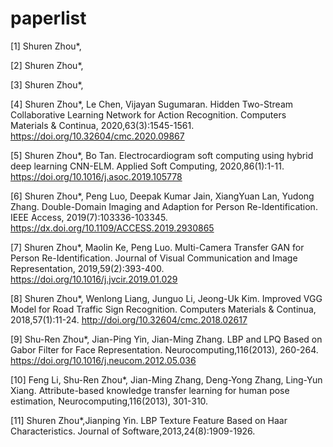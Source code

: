 # paperlist

[1] Shuren Zhou*, 

[2] Shuren Zhou*, 

[3] Shuren Zhou*, 

[4] Shuren Zhou*, Le Chen, Vijayan Sugumaran. Hidden Two-Stream Collaborative Learning Network for Action Recognition. Computers Materials & Continua, 2020,63(3):1545-1561. https://doi.org/10.32604/cmc.2020.09867

[5] Shuren Zhou*, Bo Tan. Electrocardiogram soft computing using hybrid deep learning CNN-ELM. Applied Soft Computing, 2020,86(1):1-11. https://doi.org/10.1016/j.asoc.2019.105778

[6] Shuren Zhou*, Peng Luo, Deepak Kumar Jain, XiangYuan Lan, Yudong Zhang. Double-Domain Imaging and Adaption for Person Re-Identification. IEEE Access, 2019(7):103336-103345. https://dx.doi.org/10.1109/ACCESS.2019.2930865

[7] Shuren Zhou*, Maolin Ke, Peng Luo. Multi-Camera Transfer GAN for Person Re-Identification. Journal of Visual Communication and Image Representation, 2019,59(2):393-400. https://doi.org/10.1016/j.jvcir.2019.01.029

[8] Shuren Zhou*, Wenlong Liang, Junguo Li, Jeong-Uk Kim. Improved VGG Model for Road Traffic Sign Recognition. Computers Materials & Continua, 2018,57(1):11-24. http://doi.org/10.32604/cmc.2018.02617

[9] Shu-Ren Zhou*, Jian-Ping Yin, Jian-Ming Zhang. LBP and LPQ Based on Gabor Filter for Face Representation. Neurocomputing,116(2013), 260-264. https://doi.org/10.1016/j.neucom.2012.05.036

[10] Feng Li, Shu-Ren Zhou*, Jian-Ming Zhang, Deng-Yong Zhang, Ling-Yun Xiang. Attribute-based knowledge transfer learning for human pose estimation, Neurocomputing,116(2013), 301-310.

[11] Shuren Zhou*,Jianping Yin. LBP Texture Feature Based on Haar Characteristics. Journal of Software,2013,24(8):1909-1926.

